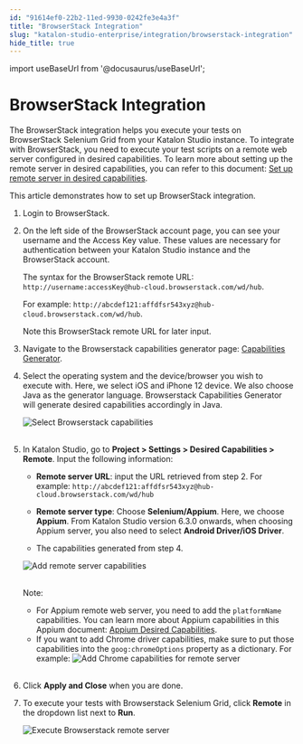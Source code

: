 ```yaml
---
id: "91614ef0-22b2-11ed-9930-0242fe3e4a3f"
title: "BrowserStack Integration"
slug: "katalon-studio-enterprise/integration/browserstack-integration"
hide_title: true
---
```

import useBaseUrl from '@docusaurus/useBaseUrl';


# <a id="id" class="anchor_top_offset"/><a id="ariaid-title1" class="anchor_top_offset"/>BrowserStack Integration

<p xmlns="http://www.w3.org/1999/xhtml" className="p">The BrowserStack integration helps you execute your tests on   BrowserStack Selenium Grid from your Katalon Studio instance. To   integrate with BrowserStack, you need to execute your test scripts   on a remote web server configured in desired capabilities. To learn   more about setting up the remote server in desired capabilities,   you can refer to this document: <a className="xref" href="/docs/katalon-studio-enterprise/create-tests-and-projects/configure-test-cases/desired-capabilities/set-up-remote-server-in-desired-capabilities#task-8626">Set     up remote server in desired capabilities</a>.</p> 
<p xmlns="http://www.w3.org/1999/xhtml" className="p">This article demonstrates how to set up BrowserStack   integration.</p> 
<ol xmlns="http://www.w3.org/1999/xhtml" className="ol"><li className="li">     <p className="p">Login to BrowserStack.</p>   </li><li className="li">     <p className="p">On the left side of the BrowserStack account page, you can see       your username and the Access Key value. These values are necessary       for authentication between your Katalon Studio instance and the       BrowserStack account.</p>     <p className="p">The syntax for the BrowserStack remote URL:       <code className="ph codeph">http://username:accessKey@hub-cloud.browserstack.com/wd/hub</code>.</p>     <p className="p">For example:       <code className="ph codeph">http://abcdef121:affdfsr543xyz@hub-cloud.browserstack.com/wd/hub</code>.</p>     <p className="p">Note this BrowserStack remote URL for later input.</p>   </li><li className="li">     <p className="p">Navigate to the Browserstack capabilities generator       page: <a className="xref j-external-link" href="https://www.browserstack.com/automate/capabilities" target="_blank">Capabilities         Generator</a>.</p>   </li><li className="li">     <p className="p">Select the operating system and the device/browser you wish to       execute with. Here, we select iOS and iPhone 12 device. We also       choose Java as the generator language. Browserstack Capabilities       Generator will generate desired capabilities accordingly in       Java.</p>     <p className="p">       <img className="image" src={useBaseUrl("https://github.com/katalon-studio/docs-images/raw/master/katalon-studio/docs/browserstack-integration/KS-BROWSERSTACK-Capabilities-generator.png")} width={700} alt="Select Browserstack capabilities" /><br /><br />     </p>   </li><li className="li">     <p className="p">In Katalon Studio, go to <strong className="ph b">Project &gt; Settings &gt;         Desired Capabilities &gt; Remote</strong>. Input the following       information:</p>     <ul className="ul"><li className="li">         <p className="p">           <strong className="ph b">Remote server URL</strong>: input the URL retrieved from           step 2. For example:           <code className="ph codeph">http://abcdef121:affdfsr543xyz@hub-cloud.browserstack.com/wd/hub</code>         </p>       </li><li className="li">         <p className="p">           <strong className="ph b">Remote server type</strong>: Choose           <strong className="ph b">Selenium/Appium</strong>. Here, we choose           <strong className="ph b">Appium</strong>. From Katalon Studio version 6.3.0 onwards,           when choosing Appium server, you also need to select           <strong className="ph b">Android Driver/iOS Driver</strong>.</p>       </li><li className="li">         <p className="p">The capabilities generated from step 4.</p>       </li></ul>     <p className="p">       <img className="image" src={useBaseUrl("https://github.com/katalon-studio/docs-images/raw/master/katalon-studio/docs/browserstack-integration/KS-BROWSERSTACK-Add-DC-remote.png")} width={700} alt="Add remote server capabilities" /><br /><br />     </p>     <div className="note note note_note"><span className="note__title">Note:</span>        <ul className="ul"><li className="li">For Appium remote web server, you need to add the           <code className="ph codeph">platformName</code> capabilities. You can learn more about           Appium capabilities in this Appium document: <a className="xref j-external-link" href="http://appium.io/docs/en/writing-running-appium/caps/" target="_blank">Appium             Desired Capabilities</a>.</li><li className="li">If you want to add Chrome driver capabilities, make sure to put           those capabilities into the <code className="ph codeph">goog:chromeOptions</code>           property as a dictionary. For example: <img className="image" src={useBaseUrl("https://github.com/katalon-studio/docs-images/raw/master/katalon-studio/docs/browserstack-integration/KS-BROWSERSTACK-Add-capabilities-Chrome.png")} width={500} alt="Add Chrome capabilities for remote server" /><br /><br />         </li></ul>     </div>   </li><li className="li">     <p className="p">Click <strong className="ph b">Apply and Close</strong> when you are done.</p>   </li><li className="li">     <p className="p">To execute your tests with Browserstack Selenium Grid, click       <strong className="ph b">Remote</strong> in the dropdown list next to       <strong className="ph b">Run</strong>.</p>     <p className="p">       <img className="image" src={useBaseUrl("https://github.com/katalon-studio/docs-images/raw/master/katalon-studio/docs/browserstack-integration/KS-BROWSERSTACK-Execute-remote.png")} width={250} alt="Execute Browserstack remote server" /><br /><br />     </p>   </li></ol> 
